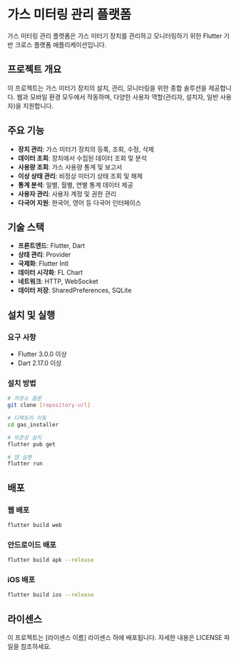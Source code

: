 # 가스 미터링 관리 플랫폼

가스 미터링 관리 플랫폼은 가스 미터기 장치를 관리하고 모니터링하기 위한 Flutter 기반 크로스 플랫폼 애플리케이션입니다.

## 프로젝트 개요

이 프로젝트는 가스 미터기 장치의 설치, 관리, 모니터링을 위한 종합 솔루션을 제공합니다. 웹과 모바일 환경 모두에서 작동하며, 다양한 사용자 역할(관리자, 설치자, 일반 사용자)을 지원합니다.

## 주요 기능

- **장치 관리**: 가스 미터기 장치의 등록, 조회, 수정, 삭제
- **데이터 조회**: 장치에서 수집된 데이터 조회 및 분석
- **사용량 조회**: 가스 사용량 통계 및 보고서
- **이상 상태 관리**: 비정상 미터기 상태 조회 및 해제
- **통계 분석**: 일별, 월별, 연별 통계 데이터 제공
- **사용자 관리**: 사용자 계정 및 권한 관리
- **다국어 지원**: 한국어, 영어 등 다국어 인터페이스

## 기술 스택

- **프론트엔드**: Flutter, Dart
- **상태 관리**: Provider
- **국제화**: Flutter Intl
- **데이터 시각화**: FL Chart
- **네트워크**: HTTP, WebSocket
- **데이터 저장**: SharedPreferences, SQLite

## 설치 및 실행

### 요구 사항

- Flutter 3.0.0 이상
- Dart 2.17.0 이상

### 설치 방법

```bash
# 저장소 클론
git clone [repository-url]

# 디렉토리 이동
cd gas_installer

# 의존성 설치
flutter pub get

# 앱 실행
flutter run
```

## 배포

### 웹 배포

```bash
flutter build web
```

### 안드로이드 배포

```bash
flutter build apk --release
```

### iOS 배포

```bash
flutter build ios --release
```

## 라이센스

이 프로젝트는 [라이센스 이름] 라이센스 하에 배포됩니다. 자세한 내용은 LICENSE 파일을 참조하세요.

